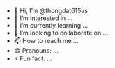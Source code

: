 - 👋 Hi, I’m @thongdat615vs
- 👀 I’m interested in ...
- 🌱 I’m currently learning ...
- 💞️ I’m looking to collaborate on ...
- 📫 How to reach me ...
- 😄 Pronouns: ...
- ⚡ Fun fact: ...

<!---
thongdat615vs/thongdat615vs is a ✨ special ✨ repository because its `README.md` (this file) appears on your GitHub profile.
You can click the Preview link to take a look at your changes.
--->
